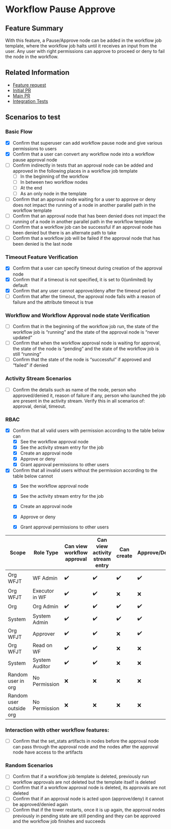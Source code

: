 # Workflow Pause Approve

## Feature Summary
With this feature, a Pause/Approve node can be added in the workflow job template, where the workflow job halts until it receives an input from the user.
Any user with right permissions can approve to proceed or deny to fail the node in the workflow.

## Related Information
* [Feature request](https://github.com/ansible/awx/issues/1206)
* [Initial PR](https://github.com/ansible/awx/pull/2352)
* [Main PR](https://github.com/ansible/awx/pull/3801)
* [Integration Tests](https://github.com/ansible/tower-qa/blob/workflow_pause_approve/tests/api/workflows/test_workflow_approval_nodes.py)

## Scenarios to test

### Basic Flow

- [x] Confirm that superuser can add workflow pause node and give various permissions to users
- [x] Confirm that a user can convert any workflow node into a workflow pause approval node
- [ ] Confirm indirectly in tests that an approval node can be added and approved in the following places in a workflow job template
    - [ ] In the beginning of the workflow
    - [ ] In between two workflow nodes
    - [ ] At the end
    - [ ] As an only node in the template
- [ ] Confirm that an approval node waiting for a user to approve or deny does not impact the running of a node in another parallel path in the workflow template
- [ ] Confirm that an approval node that has been denied does not impact the running of a node in another parallel path in the workflow template
- [ ] Confirm that a workflow job can be successful if an approval node has been denied but there is an alternate path to take
- [ ] Confirm that a workflow job will be failed if the approval node that has been denied is the last node

### Timeout Feature Verification

- [x] Confirm that a user can specify timeout during creation of the approval node
- [x] Confirm that if a timeout is not specified, it is set to 0(unlimited) by default
- [x] Confirm that any user cannot approve/deny after the timeout period
- [ ] Confirm that after the timeout, the approval node fails with a reason of failure and the attribute timeout is true

### Workflow and Workflow Approval node state Verification

- [ ] Confirm that in the beginning of the workflow job run, the state of the workflow job is “running” and the state of the approval node is “never updated”
- [ ] Confirm that when the workflow approval node is waiting for approval, the state of the node is “pending” and the state of the workflow job is still “running”
- [ ] Confirm that the state of the node is “successful” if approved and “failed” if denied

### Activity Stream Scenarios

- [ ] Confirm the details such as name of the node, person who approved/denied it, reason of failure if any, person who launched the job are present in the activity stream. Verify this in all scenarios of: approval, denial, timeout.

### RBAC

- [x] Confirm that all valid users with permission according to the table below can
    - [x] See the workflow approval node
    - [x] See the activity stream entry for the job
    - [x] Create an approval node
    - [x] Approve or deny
    - [x] Grant approval permissions to other users
- [x] Confirm that all invalid users without the permission according to the table below cannot
    - [x] See the workflow approval node
    - [x] See the activity stream entry for the job
    - [x] Create an approval node
    - [x] Approve or deny
    - [x] Grant approval permissions to other users


| Scope  | Role Type | Can view workflow approval  | Can view activity stream entry | Can create  | Approve/Deny |Grant approval  |
| ------------- | ------------- | ------------- | ------------- | ------------- | ------------- | ------------- |
| Org <br> WFJT | WF Admin | ✔️ | ✔️ | ✔️ | ✔️ | Org ❌ <br> WFJT ✔️ |
| Org <br> WFJT | Executor in WF | ✔️ | ✔️ | ❌ | ❌ | ❌ |
| Org | Org Admin | ✔️ | ✔️ | ✔️ | ✔️ | ✔️ |
| System | System Admin | ✔️ | ✔️ | ✔️ | ✔️ | ✔️ |
| Org <br> WFJT | Approver | ✔️ | ✔️ | ❌️ | ✔️ | ❌ |
| Org <br> WFJT | Read on WF | ✔️ | ✔️ | ❌ | ❌ | ❌ |
| System | System Auditor | ✔️ | ✔️ | ❌ | ❌ | ❌ |
| Random user in org | No Permission | ❌ | ❌ | ❌ | ❌ | ❌ |
| Random user outside org | No Permission | ❌ | ❌ | ❌ | ❌ | ❌ |

### Interaction with other workflow features:

- [ ] Confirm that the set_stats artifacts in nodes before the approval node can pass through the approval node and the nodes after the approval node have access to the artifacts

### Random Scenarios

- [ ] Confirm that if a workflow job template is deleted, previously run workflow approvals are not deleted but the template itself is deleted
- [ ] Confirm that if a workflow approval node is deleted, its approvals are not deleted
- [ ] Confirm that if an approval node is acted upon (approve/deny) it cannot be approved/denied again
- [ ] Confirm that if the tower restarts, once it is up again, the approval nodes previously in pending state are still pending and they can be approved and the workflow job finishes and succeeds
